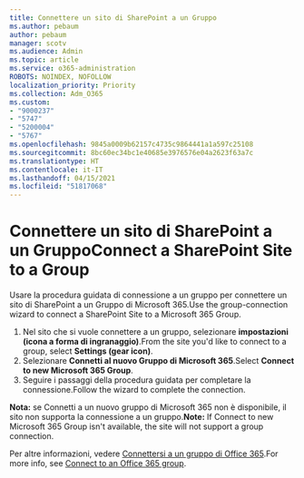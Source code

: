```yaml
---
title: Connettere un sito di SharePoint a un Gruppo
ms.author: pebaum
author: pebaum
manager: scotv
ms.audience: Admin
ms.topic: article
ms.service: o365-administration
ROBOTS: NOINDEX, NOFOLLOW
localization_priority: Priority
ms.collection: Adm_O365
ms.custom:
- "9000237"
- "5747"
- "5200004"
- "5767"
ms.openlocfilehash: 9845a0009b62157c4735c9864441a1a597c25108
ms.sourcegitcommit: 8bc60ec34bc1e40685e3976576e04a2623f63a7c
ms.translationtype: HT
ms.contentlocale: it-IT
ms.lasthandoff: 04/15/2021
ms.locfileid: "51817068"
---
```

# <a name="connect-a-sharepoint-site-to-a-group"></a><span data-ttu-id="b3429-102">Connettere un sito di SharePoint a un Gruppo</span><span class="sxs-lookup"><span data-stu-id="b3429-102">Connect a SharePoint Site to a Group</span></span>

<span data-ttu-id="b3429-103">Usare la procedura guidata di connessione a un gruppo per connettere un sito di SharePoint a un Gruppo di Microsoft 365.</span><span class="sxs-lookup"><span data-stu-id="b3429-103">Use the group-connection wizard to connect a SharePoint Site to a Microsoft 365 Group.</span></span>

1. <span data-ttu-id="b3429-104">Nel sito che si vuole connettere a un gruppo, selezionare **impostazioni (icona a forma di ingranaggio)**.</span><span class="sxs-lookup"><span data-stu-id="b3429-104">From the site you'd like to connect to a group, select  **Settings (gear icon)**.</span></span>
2. <span data-ttu-id="b3429-105">Selezionare **Connetti al nuovo Gruppo di Microsoft 365**.</span><span class="sxs-lookup"><span data-stu-id="b3429-105">Select  **Connect to new Microsoft 365 Group**.</span></span>
3. <span data-ttu-id="b3429-106">Seguire i passaggi della procedura guidata per completare la connessione.</span><span class="sxs-lookup"><span data-stu-id="b3429-106">Follow the wizard to complete the connection.</span></span>

<span data-ttu-id="b3429-107">**Nota:** se Connetti a un nuovo gruppo di Microsoft 365 non è disponibile, il sito non supporta la connessione a un gruppo.</span><span class="sxs-lookup"><span data-stu-id="b3429-107">**Note:**  If Connect to new Microsoft 365 Group isn't available, the site will not support a group connection.</span></span>

<span data-ttu-id="b3429-108">Per altre informazioni, vedere [Connettersi a un gruppo di Office 365](https://docs.microsoft.com/sharepoint/dev/transform/modernize-connect-to-office365-group).</span><span class="sxs-lookup"><span data-stu-id="b3429-108">For more info, see  [Connect to an Office 365 group](https://docs.microsoft.com/sharepoint/dev/transform/modernize-connect-to-office365-group).</span></span>